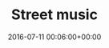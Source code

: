 ---
title:		"Street music"
type:		"photos"
mediatype:		"upload"
location:		"Berlin, Germany"
date:		"2016-07-11 00:06:00+00:00"
album:		"city"
filename:		"busker-street-berlin.md"
series:		"berlin"
cl_public_id:		"city/busker-street-berlin"
cl_version:		1497000217
format:		"tiff"
bytes:		2483788
width:		810
height:		1440
colours:
- "#331F1C"
- "#836E47"
- "#43637D"
- "#C09D68"
- "#191D2D"
- "#172632"
- "#475C79"
- "#2C2925"
- "#3C3425"
- "#76A8CC"
- "#775742"
- "#1E0E1A"
- "#CADEEC"
- "#28282D"
- "#797068"
- "#636E72"
- "#E7DFD6"
- "#70737F"
- "#1F1224"
- "#051725"
- "#67633E"
- "#CBD2E5"
- "#030C1A"
- "#292E2E"
- "#BA8B66"
exposure_mode:		"Auto"
program:		"Aperture-priority AE"
aperture:		"2.8"
focal_length:		"16.0 mm"
iso:		"800"
shutter_speed:		"1/20"
metering:		"Multi-segment"
flash:		"Off, Did not fire"
white_balance:		"Custom"
colour_temp:		"3450"
has_crop:		"true"
orientation:		"Horizontal (normal)"
camera_model:		"NIKON D800"
lens_info:		"16mm f/2.8"
artist: "Matt Finucane"
x_resolution:		"300"
y_resolution:		"300"
---